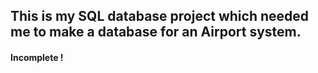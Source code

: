 ## This is my SQL database project which needed me to make a database for an Airport system.

#### Incomplete !
